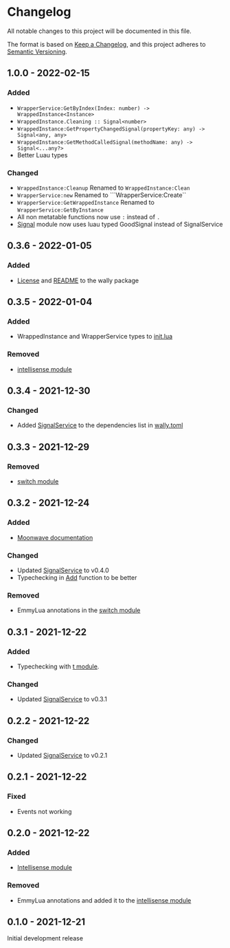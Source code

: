 # Changelog
All notable changes to this project will be documented in this file.

The format is based on [Keep a Changelog](https://keepachangelog.com/en/1.0.0/),
and this project adheres to [Semantic Versioning](https://semver.org/spec/v2.0.0.html).

## 1.0.0 - 2022-02-15
### Added

- ```WrapperService:GetByIndex(Index: number) -> WrappedInstance<Instance>```
- ```WrappedInstance.Cleaning :: Signal<number>```
- ```WrappedInstance:GetPropertyChangedSignal(propertyKey: any) -> Signal<any, any>```
- ```WrappedInstance:GetMethodCalledSignal(methodName: any) -> Signal<...any?>```
- Better Luau types

### Changed

- ```WrappedInstance:Cleanup``` Renamed to ```WrappedInstance:Clean```
- ```WrapperService:new``` Renamed to ```WrapperService:Create``
- ```WrapperService:GetWrappedInstance``` Renamed to ```WrapperService:GetByInstance```
- All non metatable functions now use `:` instead of `.`
- [Signal](src/Signal.lua) module now uses luau typed GoodSignal instead of SignalService

## 0.3.6 - 2022-01-05
### Added

- [License](LICENSE.md) and [README](README.md) to the wally package

## 0.3.5 - 2022-01-04
### Added

- WrappedInstance and WrapperService types to [init.lua](src/init.lua)

### Removed

- [intellisense module](src/intellisense.lua)

## 0.3.4 - 2021-12-30
### Changed

- Added [SignalService](https://wally.run/package/zxibs/signalservice) to the dependencies list in [wally.toml](https://github.com/zxibs/WrapperService/blob/main/src/wally.toml)

## 0.3.3 - 2021-12-29
### Removed

- [switch module](src/switch.lua)

## 0.3.2 - 2021-12-24
### Added

- [Moonwave documentation](https://zxibs.github.io/WrapperService/)

### Changed

- Updated [SignalService](https://wally.run/package/zxibs/signalservice) to v0.4.0
- Typechecking in [Add](src/Add.lua) function to be better

### Removed

- EmmyLua annotations in the [switch module](src/switch.lua)

## 0.3.1 - 2021-12-22
### Added

- Typechecking with [t module](https://github.com/osyrisrblx/t).

### Changed

- Updated [SignalService](https://wally.run/package/zxibs/signalservice) to v0.3.1

## 0.2.2 - 2021-12-22
### Changed

- Updated [SignalService](https://wally.run/package/zxibs/signalservice) to v0.2.1

## 0.2.1 - 2021-12-22
### Fixed

- Events not working

## 0.2.0 - 2021-12-22
### Added

- [Intellisense module](src/intellisense.lua)

### Removed

- EmmyLua annotations and added it to the [intellisense module](src/intellisense.lua)

## 0.1.0 - 2021-12-21

Initial development release
